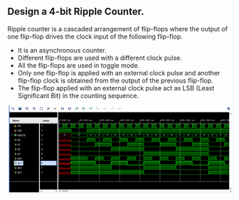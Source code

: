 ## Design a 4-bit Ripple Counter. 

Ripple counter is a cascaded arrangement of flip-flops where the output of one flip-flop drives the clock input of the following flip-flop.

- It is an asynchronous counter.
- Different flip-flops are used with a different clock pulse.
- All the flip-flops are used in toggle mode.
- Only one flip-flop is applied with an external clock pulse and another flip-flop clock is obtained from the output of the previous flip-flop.
- The flip-flop applied with an external clock pulse act as LSB (Least Significant Bit) in the counting sequence.

![output](day91_1.png)

